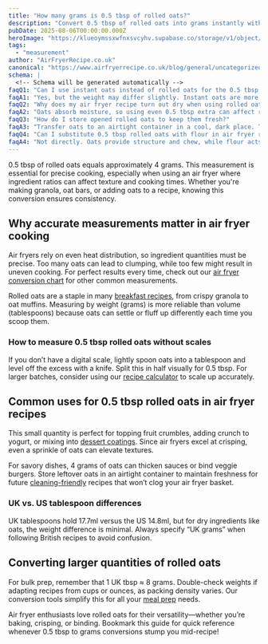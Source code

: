 ```yaml
---
title: "How many grams is 0.5 tbsp of rolled oats?"
description: "Convert 0.5 tbsp of rolled oats into grams instantly with our easy guide. Perfect for air fryer recipes and precise measurements."
pubDate: 2025-08-06T00:00:00.000Z
heroImage: "https://klueoymssxwfnxsvcyhv.supabase.co/storage/v1/object/public/Shmucket/how-many-grams-is-0-5-tbsp-rolled-oats.webp"
tags:
  - "measurement"
author: "AirFryerRecipe.co.uk"
canonical: "https://www.airfryerrecipe.co.uk/blog/general/uncategorized/how-many-grams-is-0-5-tbsp-rolled-oats"
schema: |
  <!-- Schema will be generated automatically -->
faqQ1: "Can I use instant oats instead of rolled oats for the 0.5 tbsp measurement?"
faqA1: "Yes, but the weight may differ slightly. Instant oats are more finely cut, so 0.5 tbsp could be around 3.5 grams. For air fryer recipes where texture matters, stick to rolled oats unless the recipe specifies otherwise."
faqQ2: "Why does my air fryer recipe turn out dry when using rolled oats?"
faqA2: "Oats absorb moisture, so using even 0.5 tbsp extra can affect results. Always measure by weight for accuracy. If your mixture seems dry, add a teaspoon of liquid (water or oil) to balance it before air frying."
faqQ3: "How do I store opened rolled oats to keep them fresh?"
faqA3: "Transfer oats to an airtight container in a cool, dark place. They’ll last up to 6 months. For longer storage, freeze them in portions—this prevents clumping and maintains quality for future air fryer recipes."
faqQ4: "Can I substitute 0.5 tbsp rolled oats with flour in air fryer recipes?"
faqA4: "Not directly. Oats provide structure and chew, while flour acts as a binder. Replace with 0.5 tbsp almond flour (3g) for gluten-free options, but expect a denser texture. Adjust cooking times by 1-2 minutes."
---
```

<p>0.5 tbsp of rolled oats equals approximately 4 grams. This measurement is essential for precise cooking, especially when using an air fryer where ingredient ratios can affect texture and cooking times. Whether you're making granola, oat bars, or adding oats to a recipe, knowing this conversion ensures consistency.</p>

<h2>Why accurate measurements matter in air fryer cooking</h2>  
<p>Air fryers rely on even heat distribution, so ingredient quantities must be precise. Too many oats can lead to clumping, while too few might result in uneven cooking. For perfect results every time, check out our <a href=https://www.airfryerrecipe.co.uk/air-fryer-conversion-chart>air fryer conversion chart</a> for other common measurements.</p>  

<p>Rolled oats are a staple in many <a href=https://www.airfryerrecipe.co.uk/recipe-category/breakfast>breakfast recipes</a>, from crispy granola to oat muffins. Measuring by weight (grams) is more reliable than volume (tablespoons) because oats can settle or fluff up differently each time you scoop them.</p>  

<h3>How to measure 0.5 tbsp rolled oats without scales</h3>  
<p>If you don’t have a digital scale, lightly spoon oats into a tablespoon and level off the excess with a knife. Split this in half visually for 0.5 tbsp. For larger batches, consider using our <a href=https://www.airfryerrecipe.co.uk/recipes>recipe calculator</a> to scale up accurately.</p>  

<h2>Common uses for 0.5 tbsp rolled oats in air fryer recipes</h2>  
<p>This small quantity is perfect for topping fruit crumbles, adding crunch to yogurt, or mixing into <a href=https://www.airfryerrecipe.co.uk/recipe-category/dessert>dessert coatings</a>. Since air fryers excel at crisping, even a sprinkle of oats can elevate textures.</p>  

<p>For savory dishes, 4 grams of oats can thicken sauces or bind veggie burgers. Store leftover oats in an airtight container to maintain freshness for future <a href=https://www.airfryerrecipe.co.uk/air-fryer-cleaner>cleaning-friendly</a> recipes that won’t clog your air fryer basket.</p>  

<h3>UK vs. US tablespoon differences</h3>  
<p>UK tablespoons hold 17.7ml versus the US 14.8ml, but for dry ingredients like oats, the weight difference is minimal. Always specify “UK grams” when following British recipes to avoid confusion.</p>  

<h2>Converting larger quantities of rolled oats</h2>  
<p>For bulk prep, remember that 1 UK tbsp ≈ 8 grams. Double-check weights if adapting recipes from cups or ounces, as packing density varies. Our conversion tools simplify this for all your <a href=https://www.airfryerrecipe.co.uk/recipe-category/meal-prep>meal prep</a> needs.</p>  

<p>Air fryer enthusiasts love rolled oats for their versatility—whether you’re baking, crisping, or binding. Bookmark this guide for quick reference whenever 0.5 tbsp to grams conversions stump you mid-recipe!</p>
